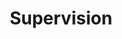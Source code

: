 ---
layout: profiles
permalink: /supervision/
title: Supervision
description: Students supervised - LIST BELOW IS YET TO BE UPDATED
nav: true
nav_order: 7

profiles:
  # if you want to include more than one profile, just replicate the following block
  # and create one content file for each profile inside _pages/
  - align: left
    image: ha.png
    content: about_jamie.md
    image_circular: false # crops the image to make it circular
    more_info: >
      <p>Jamie Clement</p>
      <p>University of Stirling</p>
  - align: right
    image: prof_talhaiqbal.png
    content: about_talha.md
    image_circular: false # crops the image to make it circular
    more_info: >
      <p>Talha Iqbal</p>
      <p>University of Galway</p>
      <p>Ireland</p>
  - align: left
    image: prof_ahsan.jpg
    content: about_ahsan.md
    image_circular: false # crops the image to make it circular
    more_info: >
      <p>Ahsan Ullah</p>
  - align: right
    image: ha.jpg
    content: about_nasir.md
    image_circular: false # crops the image to make it circular
    more_info: >
      <p>Nasir Khan</p>
  - align: left
    image: prof_muneeb.jpg
    content: about_muneeb.md
    image_circular: false # crops the image to make it circular
    more_info: >
      <p>Muhammad Muneeb Saad</p>
      <p>Munster Technological University</p>
      <p>Ireland</p>
  - align: right
    image: ha.png
    content: about_mehreen.md
    image_circular: false # crops the image to make it circular
    more_info: >
      <p>Mehreen Mubashir</p>
  - align: left
    image: prof_faizan.jpg
    content: about_faizan.md
    image_circular: false # crops the image to make it circular
    more_info: >
      <p>Faizan Munawar</p>
      <p>Atlantic Technological University</p>
      <p>Ireland</p>
  - align: right
    image: prof_owaisali.jpg
    content: about_owaisali.md
    image_circular: false # crops the image to make it circular
    more_info: >
      <p>Owais Ali</p>
      <p>Queensland University of Technology, Australia</p>
      <p>Australia</p>
  - align: left
    image: prof_waqar.jpg
    content: about_waqar.md
    image_circular: false # crops the image to make it circular
    more_info: >
      <p>Waqar Ahmad</p>
      <p>Dublin City University</p>
      <p>Ireland</p>
  - align: right
    image: ha.png
    content: about_aiman.md
    image_circular: false # crops the image to make it circular
    more_info: >
      <p>Aiman Tahir</p>
  - align: left
    image: ha.png
    content: about_rafiq.md
    image_circular: false # crops the image to make it circular
    more_info: >
      <p>Muhammad Rafiq</p>
  - align: right
    image: ha.png
    content: about_shafqat.md
    image_circular: false # crops the image to make it circular
    more_info: >
      <p>Shafqat Ali</p>
#   - align: left
#     image: ha.png
#     content: about_zia.md
#     image_circular: false # crops the image to make it circular
#     more_info: >
#       <p>Zia Ullah</p>
# - align: right
#     image: ha.png
#     content: about_afsheen.md
#     image_circular: false # crops the image to make it circular
#     more_info: >
#       <p>Afsheen Rehman</p>
# - align: left
#     image: ha.png
#     content: about_shakaib.md
#     image_circular: false # crops the image to make it circular
#     more_info: >
#       <p>Shakaib Iqbal</p>
---